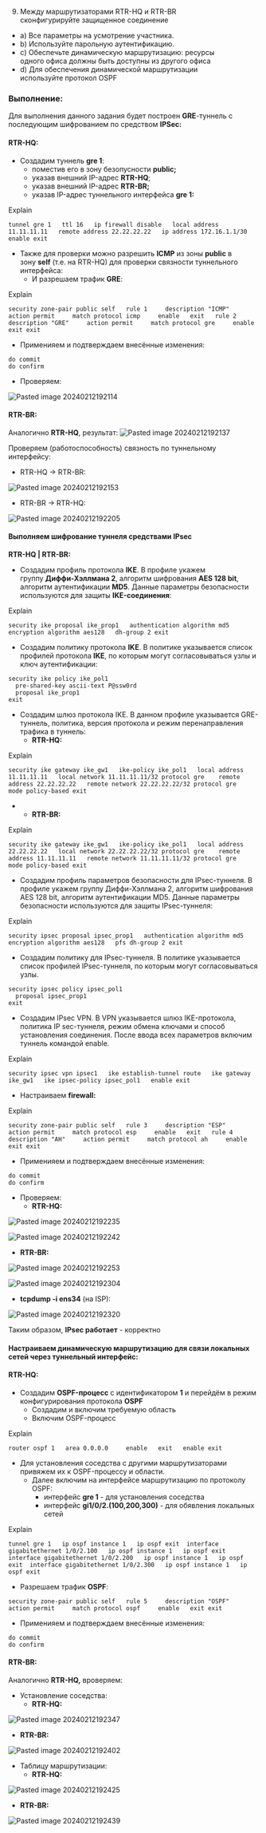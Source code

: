 9. Между маршрутизаторами RTR-HQ и RTR-BR сконфигурируйте защищенное соединение

- a) Все параметры на усмотрение участника.
- b) Используйте парольную аутентификацию.
- c) Обеспечьте динамическую маршрутизацию: ресурсы одного офиса должны быть доступны из другого офиса
- d) Для обеспечения динамической маршрутизации используйте протокол OSPF

### Выполнение:

Для выполнения данного задания будет построен **GRE**-туннель с последующим шифрованием по средством **IPSec:**

#### RTR-HQ:

- Создадим туннель **gre 1**:
    - поместив его в зону безопусности **public;**
    - указав внешний IP-адрес **RTR-HQ**;
    - указав внешний IP-адрес **RTR-BR;**
    - указав IP-адрес туннельного интерфейса **gre 1:**

Explain

`tunnel gre 1   ttl 16   ip firewall disable   local address 11.11.11.11   remote address 22.22.22.22   ip address 172.16.1.1/30   enable exit`

- Также для проверки можно разрешить **ICMP** из зоны **public** в зону **self** (т.е. на RTR-HQ) для проверки связности туннельного интерфейса:
    - И разрешаем трафик **GRE**:

Explain

`security zone-pair public self   rule 1     description "ICMP"     action permit     match protocol icmp     enable   exit   rule 2     description "GRE"     action permit     match protocol gre     enable   exit exit`

- Применияем и подтверждаем внесённые изменения:

```
do commit
do confirm
```

- Проверяем:

![Pasted image 20240212192114](https://github.com/e1mky/dms/assets/102690802/12c4a370-41a0-4983-bc06-a025d048ffab)


#### RTR-BR:

Аналогично **RTR-HQ**, результат:
![Pasted image 20240212192137](https://github.com/e1mky/dms/assets/102690802/5dde80de-9952-4ffe-9022-19b44b431dc6)


Проверяем (работоспособность) связность по туннельному интерфейсу:

- RTR-HQ -> RTR-BR:

![Pasted image 20240212192153](https://github.com/e1mky/dms/assets/102690802/d4522498-0d53-4af4-86f3-d819a095f52a)


- RTR-BR -> RTR-HQ:

![Pasted image 20240212192205](https://github.com/e1mky/dms/assets/102690802/a3039ff3-344d-4c31-aa93-b4a6b110acd2)


#### Выполняем шифрование туннеля средствами **IPsec**

**RTR-HQ | RTR-BR:**

- Создадим профиль протокола **IKE**. В профиле укажем группу **Диффи-Хэллмана 2**, алгоритм шифрования **AES 128 bit**, алгоритм аутентификации **MD5**. Данные параметры безопасности используются для защиты **IKE-соединения**:

Explain

`security ike proposal ike_prop1   authentication algorithm md5   encryption algorithm aes128   dh-group 2 exit`

- Создадим политику протокола **IKE**. В политике указывается список профилей протокола **IKE**, по которым могут согласовываться узлы и ключ аутентификации:

```
security ike policy ike_pol1
  pre-shared-key ascii-text P@ssw0rd
  proposal ike_prop1
exit
```

- Создадим шлюз протокола IKE. В данном профиле указывается GRE-туннель, политика, версия протокола и режим перенаправления трафика в туннель:
    - **RTR-HQ:**

Explain

`security ike gateway ike_gw1   ike-policy ike_pol1   local address 11.11.11.11   local network 11.11.11.11/32 protocol gre    remote address 22.22.22.22   remote network 22.22.22.22/32 protocol gre    mode policy-based exit`

- - **RTR-BR:**

Explain

`security ike gateway ike_gw1   ike-policy ike_pol1   local address 22.22.22.22   local network 22.22.22.22/32 protocol gre    remote address 11.11.11.11   remote network 11.11.11.11/32 protocol gre    mode policy-based exit`

- Создадим профиль параметров безопасности для IPsec-туннеля. В профиле укажем группу Диффи-Хэллмана 2, алгоритм шифрования AES 128 bit, алгоритм аутентификации MD5. Данные параметры безопасности используются для защиты IPsec-туннеля:

Explain

`security ipsec proposal ipsec_prop1   authentication algorithm md5   encryption algorithm aes128   pfs dh-group 2 exit`

- Создадим политику для IPsec-туннеля. В политике указывается список профилей IPsec-туннеля, по которым могут согласовываться узлы.

```
security ipsec policy ipsec_pol1
  proposal ipsec_prop1
exit
```

- Создадим IPsec VPN. В VPN указывается шлюз IKE-протокола, политика IP sec-туннеля, режим обмена ключами и способ установления соединения. После ввода всех параметров включим туннель командой enable.

Explain

`security ipsec vpn ipsec1   ike establish-tunnel route   ike gateway ike_gw1   ike ipsec-policy ipsec_pol1   enable exit`

- Настраиваем **firewall:**

Explain

`security zone-pair public self   rule 3     description "ESP"     action permit     match protocol esp     enable   exit   rule 4     description "AH"     action permit     match protocol ah     enable   exit exit`

- Применияем и подтверждаем внесённые изменения:

```
do commit
do confirm
```

- Проверяем:
    - **RTR-HQ:**

![Pasted image 20240212192235](https://github.com/e1mky/dms/assets/102690802/2f18503c-0644-4cfe-b5b5-fed578f7ab69)


![Pasted image 20240212192242](https://github.com/e1mky/dms/assets/102690802/03bc018a-0a70-48ec-8863-23870d084cf5)


- **RTR-BR:**

![Pasted image 20240212192253](https://github.com/e1mky/dms/assets/102690802/ff66fc5e-e8c6-42e9-b72d-4d0257eabc5b)


![Pasted image 20240212192304](https://github.com/e1mky/dms/assets/102690802/1e8f1a68-9628-4d00-94fb-0b15c4f36e13)


- **tcpdump -i ens34** (на ISP):

![Pasted image 20240212192320](https://github.com/e1mky/dms/assets/102690802/a7f32186-468f-4a0c-a520-fce2756a8e85)


Таким образом, **IPsec работает** - корректно

#### Настраиваем динамическую маршрутизацию для связи локальных сетей через туннельный интерфейс:

#### RTR-HQ:

- Создадим **OSPF-процесс** с идентификатором **1** и перейдём в режим конфигурирования протокола **OSPF**
    - Создадим и включим требуемую область
    - Включим OSPF-процесс

Explain

`router ospf 1   area 0.0.0.0     enable   exit   enable exit`

- Для установления соседства с другими маршрутизаторами привяжем их к OSPF-процессу и области.
    - Далее включим на интерфейсе маршрутизацию по протоколу OSPF:
        - интерфейс **gre 1** - для установления соседства
        - интерфейс **gi1/0/2.(100,200,300)** - для обявления локальных сетей

Explain

`tunnel gre 1   ip ospf instance 1   ip ospf exit  interface gigabitethernet 1/0/2.100   ip ospf instance 1   ip ospf exit  interface gigabitethernet 1/0/2.200   ip ospf instance 1   ip ospf exit  interface gigabitethernet 1/0/2.300   ip ospf instance 1   ip ospf exit`

- Разрешаем трафик **OSPF**:

`security zone-pair public self   rule 5     description "OSPF"     action permit     match protocol ospf     enable   exit exit`

- Применияем и подтверждаем внесённые изменения:

```
do commit
do confirm
```

#### RTR-BR:

Аналогично **RTR-HQ,** вроверяем:

- Установление соседства:
    - **RTR-HQ:**

![Pasted image 20240212192347](https://github.com/e1mky/dms/assets/102690802/cd2c67aa-e442-4482-b93b-282d0624dc14)


- **RTR-BR:**

![Pasted image 20240212192402](https://github.com/e1mky/dms/assets/102690802/b449a47c-810a-4a96-8c92-e45b69bf61ff)


- Таблицу маршрутизации:
    - **RTR-HQ:**

![Pasted image 20240212192425](https://github.com/e1mky/dms/assets/102690802/a518615b-6b1d-4cbd-86b9-884af44d05b2)


- **RTR-BR:**

![Pasted image 20240212192439](https://github.com/e1mky/dms/assets/102690802/a95a1949-81f8-4995-8fcd-7dd36e7a4566)

